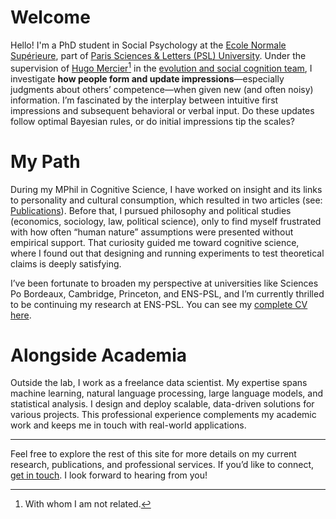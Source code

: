 # Welcome

Hello! I'm a PhD student in Social Psychology at the [Ecole Normale Supérieure](https://en.wikipedia.org/wiki/%C3%89cole_normale_sup%C3%A9rieure_(Paris)), part of [Paris Sciences & Letters (PSL) University](https://psl.eu/en/university/psl-international-rankings). Under the supervision of [Hugo Mercier](https://sites.google.com/site/hugomercier/)[^1] in the [evolution and social cognition team](https://esc.dec.ens.fr/fr), I investigate **how people form and update impressions**—especially judgments about others’ competence—when given new (and often noisy) information. I’m fascinated by the interplay between intuitive first impressions and subsequent behavioral or verbal input. Do these updates follow optimal Bayesian rules, or do initial impressions tip the scales?

# My Path

During my MPhil in Cognitive Science, I have worked on insight and its links to personality and cultural consumption, which resulted in two articles (see: [Publications](/publications)). Before that, I pursued philosophy and political studies (economics, sociology, law, political science), only to find myself frustrated with how often “human nature” assumptions were presented without empirical support. That curiosity guided me toward cognitive science, where I found out that designing and running experiments to test theoretical claims is deeply satisfying.

I’ve been fortunate to broaden my perspective at universities like Sciences Po Bordeaux, Cambridge, Princeton, and ENS-PSL, and I’m currently thrilled to be continuing my research at ENS-PSL. You can see my [complete CV here](/resume).

# Alongside Academia

Outside the lab, I work as a freelance data scientist. My expertise spans machine learning, natural language processing, large language models, and statistical analysis. I design and deploy scalable, data-driven solutions for various projects. This professional experience complements my academic work and keeps me in touch with real-world applications.

---

Feel free to explore the rest of this site for more details on my current research, publications, and professional services. If you’d like to connect, [get in touch](/contact). I look forward to hearing from you!  
  
  
[^1]: With whom I am not related.